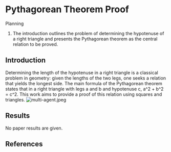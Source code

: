 # Pythagorean Theorem Proof

Planning

1. The introduction outlines the problem of determining the hypotenuse of a right triangle and presents the Pythagorean theorem as the central relation to be proved.

## Introduction

Determining the length of the hypotenuse in a right triangle is a classical problem in geometry: given the lengths of the two legs, one seeks a relation that yields the longest side. The main formula of the Pythagorean theorem states that in a right triangle with legs a and b and hypotenuse c, a^2 + b^2 = c^2. This work aims to provide a proof of this relation using squares and triangles. ![multi-agent.jpeg](multi-agent.jpeg)

## Results

No paper results are given.

## References